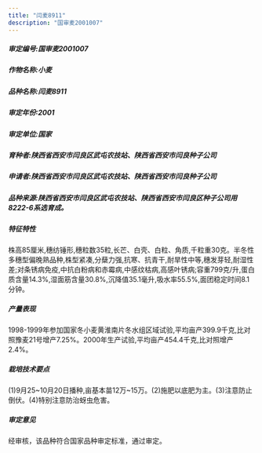 ```yaml
---
title: "闫麦8911"
description: "国审麦2001007"
---
```

##### 审定编号:国审麦2001007

##### 作物名称:小麦

##### 品种名称:闫麦8911

##### 审定年份:2001

##### 审定单位:国家

##### 育种者:陕西省西安市闫良区武屯农技站、陕西省西安市闫良种子公司

##### 申请者:陕西省西安市闫良区武屯农技站、陕西省西安市闫良种子公司

##### 品种来源:陕西省西安市闫良区武屯农技站、陕西省西安市闫良区种子公司用8222-6系选育成。

##### 特征特性
株高85厘米,穗纺锤形,穗粒数35粒,长芒、白壳、白粒、角质,千粒重30克。半冬性多穗型偏晚熟品种,株型紧凑,分蘖力强,抗寒、抗青干,耐旱性中等,穗发芽轻,耐湿性差;对条锈病免疫,中抗白粉病和赤霉病,中感纹枯病,高感叶锈病;容重799克/升,蛋白质含量14.3%,湿面筋含量30.8%,沉降值35.1毫升,吸水率55.5%,面团稳定时间8.1分钟。

##### 产量表现
1998-1999年参加国家冬小麦黄淮南片冬水组区域试验,平均亩产399.9千克,比对照豫麦21号增产7.25%。2000年生产试验,平均亩产454.4千克,比对照增产2.4%。

##### 栽培技术要点
(1)9月25~10月20日播种,亩基本苗12万~15万。(2)施肥以底肥为主。(3)注意防止倒伏。(4)特别注意防治蚜虫危害。

##### 审定意见
经审核，该品种符合国家品种审定标准，通过审定。
